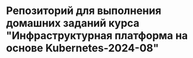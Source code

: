 # Репозиторий для выполнения домашних заданий курса "Инфраструктурная платформа на основе Kubernetes-2024-08" 
